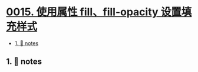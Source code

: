 # [0015. 使用属性 fill、fill-opacity 设置填充样式](https://github.com/Tdahuyou/svg/tree/main/0015.%20%E4%BD%BF%E7%94%A8%E5%B1%9E%E6%80%A7%20fill%E3%80%81fill-opacity%20%E8%AE%BE%E7%BD%AE%E5%A1%AB%E5%85%85%E6%A0%B7%E5%BC%8F)

<!-- region:toc -->
- [1. 📒 notes](#1--notes)
<!-- endregion:toc -->

## 1. 📒 notes


